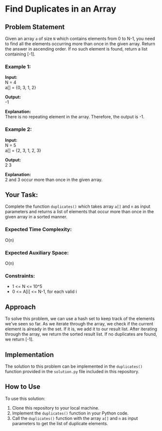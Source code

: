 # Find Duplicates in an Array

## Problem Statement

Given an array `a` of size `N` which contains elements from 0 to N-1, you need to find all the elements occurring more than once in the given array. Return the answer in ascending order. If no such element is found, return a list containing [-1]. 

### Example 1:

**Input:**  
N = 4  
a[] = {0, 3, 1, 2}  

**Output:**  
-1  

**Explanation:**  
There is no repeating element in the array. Therefore, the output is -1.

### Example 2:

**Input:**  
N = 5  
a[] = {2, 3, 1, 2, 3}  

**Output:**  
2 3  

**Explanation:**  
2 and 3 occur more than once in the given array.

## Your Task:

Complete the function `duplicates()` which takes array `a[]` and `n` as input parameters and returns a list of elements that occur more than once in the given array in a sorted manner. 

### Expected Time Complexity: 
O(n)

### Expected Auxiliary Space: 
O(n)

### Constraints:

- 1 <= N <= 10^5
- 0 <= A[i] <= N-1, for each valid i

## Approach

To solve this problem, we can use a hash set to keep track of the elements we've seen so far. As we iterate through the array, we check if the current element is already in the set. If it is, we add it to our result list. After iterating through the array, we return the sorted result list. If no duplicates are found, we return [-1].

## Implementation

The solution to this problem can be implemented in the `duplicates()` function provided in the `solution.py` file included in this repository.

## How to Use

To use this solution:

1. Clone this repository to your local machine.
2. Implement the `duplicates()` function in your Python code.
3. Call the `duplicates()` function with the array `a[]` and `n` as input parameters to get the list of duplicate elements.

